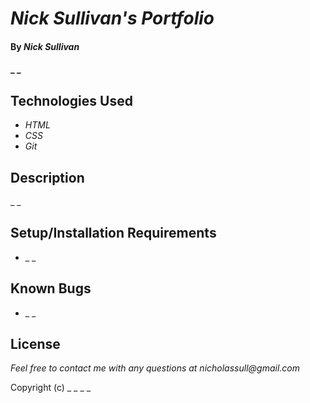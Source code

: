 # _Nick Sullivan's Portfolio_

#### By _**Nick Sullivan**_

#### _ _

## Technologies Used

* _HTML_
* _CSS_
* _Git_

## Description

_ _

## Setup/Installation Requirements

* _ _

## Known Bugs

* _ _

## License

_Feel free to contact me with any questions at nicholassull@gmail.com_

Copyright (c) _ _ _ _